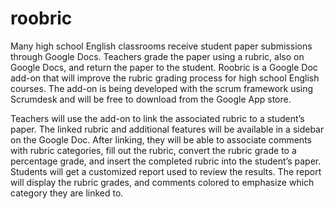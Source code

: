 # roobric
Many high school English classrooms receive student paper submissions through Google Docs.  Teachers grade the paper using a rubric, also on Google Docs, and return the paper to the student.  Roobric is a Google Doc add-on that will improve the rubric grading process for high school English courses.  The add-on is being developed with the scrum framework using Scrumdesk and will be free to download from the Google App store. 

Teachers will use the add-on to link the associated rubric to a student’s paper.  The linked rubric and additional features will be available in a sidebar on the Google Doc.  After linking, they will be able to associate comments with rubric categories, fill out the rubric, convert the rubric grade to a percentage grade, and insert the completed rubric into the student’s paper.  Students will get a customized report used to review the results.  The report will display the rubric grades, and comments colored to emphasize which category they are linked to.
